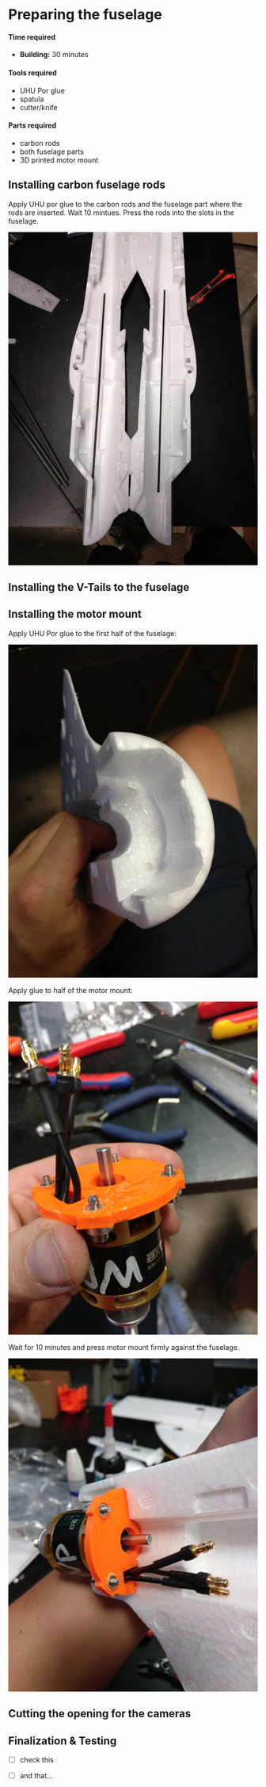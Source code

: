 # Preparing the fuselage



#### Time required

* **Building:** 30 minutes

#### Tools required

* UHU Por glue
* spatula
* cutter/knife

#### Parts required

* carbon rods
* both fuselage parts
* 3D printed motor mount

## Installing carbon fuselage rods

Apply UHU por glue to the carbon rods and the fuselage part where the rods are inserted. Wait 10 mintues. Press the rods into the slots in the fuselage.

![](../../.gitbook/assets/fuselage_carbon_rods.jpg)

## Installing the V-Tails to the fuselage



## Installing the motor mount

Apply UHU Por glue to the first half of the fuselage:

![](../../.gitbook/assets/fuselage_glue_for_motormount.jpg)

Apply glue to half of the motor mount:

![](../../.gitbook/assets/motormount_with_glue.jpg)

Wait for 10 minutes and press motor mount firmly against the fuselage.

![motor mount glued to fuselage](../../.gitbook/assets/motormount_glued.jpg)

## Cutting the opening for the cameras







## Finalization & Testing



* [ ] check this
* [ ] and that...

